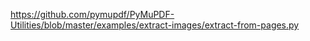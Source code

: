 https://github.com/pymupdf/PyMuPDF-Utilities/blob/master/examples/extract-images/extract-from-pages.py
